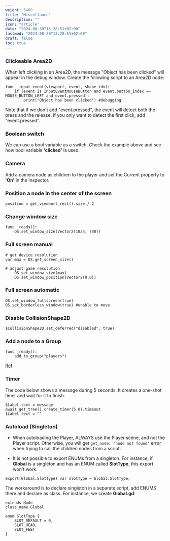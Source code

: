 ```yaml
---
weight: 5400
title: "Miscellanea"
description: ""
icon: "article"
date: "2024-08-30T13:28:51+02:00"
lastmod: "2024-08-30T13:28:51+02:00"
draft: false
toc: true
---
```


### Clickeable Area2D

When left clicking in an Area2D, the message "Object has been clicked" will appear in the debug window. Create the following script to an Area2D node:

```gdscript
func _input_event(viewport, event, shape_idx):
	if (event is InputEventMouseButton and event.button_index == MOUSE_BUTTON_LEFT and event.pressed):
		print("Object has been clicked") #debugging
```
Note that if we don't add "event.pressed", the event will detect both the press and the release. If you only want to detect the first click, add "event.pressed".

### Boolean switch
We can use a bool variable as a switch. Check the example above and see how bool variable **'clicked'** is used.


### Camera
Add a camera node as children to the player and set the Current property to **'On'** in the Inspector.

### Position a node in the center of the screen

```gdscript
position = get_viewport_rect().size / 2
```

### Change window size

```gdscript
func _ready(): 
    OS.set_window_size(Vector2(1024, 780))
```

### Full screen manual

```gdscript
# get device resolution
var max = OS.get_screen_size()

# adjust game resolution
    OS.set_window_size(max)
    OS.set_window_position(Vector2(0,0))
```

### Full screen automatic

```gdscript
OS.set_window_fullscreen(true)
OS.set_borderless_window(true) #unable to move
```

### Disable CollisionShape2D

```gdscript
$CollisionShape2D.set_deferred("disabled", true)
```

### Add a node to a Group

```
func _ready():
    add_to_group("players")
```

[Ref](http://docs.godotengine.org/en/latest/getting_started/step_by_step/scripting_continued.html#groups)

### Timer

The code below shows a message during 5 seconds. It creates a one-shot timer and wait for it to finish.

```gdscript
$Label.text = message
await get_tree().create_timer(5.0).timeout
$Label.text = ""
```


### Autoload (Singleton)

- When autoloading the Player, ALWAYS use the Player scene, and not the Player script. Otherwise, you will get `get_node: "node not found"` error when trying to call the children nodes from a script.

- It is not possible to export ENUMs from a singleton. For instance, if **Global** is a singleton and has an ENUM called **SlotType**, this export won't work:

```gdscript
export(Global.SlotType) var slotType = Global.SlotType;
```

The workaround is to declare singleton in a separate script, add ENUMS there and declare as class. For instance, we create **Global.gd**:

```gdscript
extends Node
class_name Global

enum SlotType {
	SLOT_DEFAULT = 0,
	SLOT_HEAD,
	SLOT_FEET
}
```
